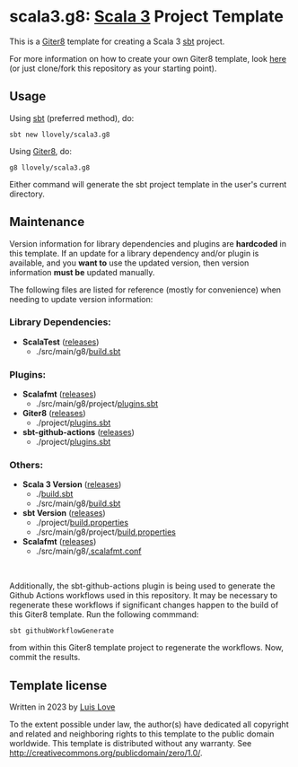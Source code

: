 scala3.g8: [Scala 3] Project Template
===================
This is a [Giter8][g8] template for creating a Scala 3 [sbt] project.

For more information on how to create your own Giter8 template, look
[here][g8-template] (or just clone/fork this repository as your starting point).


Usage
-------------------
Using [sbt][sbt-usage] (preferred method), do:
```
sbt new llovely/scala3.g8
```
Using [Giter8][g8-usage], do:
```
g8 llovely/scala3.g8
```
Either command will generate the sbt project template in the user's current
directory.


Maintenance
-------------------
Version information for library dependencies and plugins are **hardcoded** in
this template. If an update for a library dependency and/or plugin is
available, and you **want to** use the updated version, then version information
**must be** updated manually.

The following files are listed for reference (mostly for convenience) when
needing to update version information:

### Library Dependencies:
- **ScalaTest** ([releases](https://github.com/scalatest/scalatest/releases))
  - ./src/main/g8/[build.sbt](src/main/g8/build.sbt)

### Plugins:
- **Scalafmt** ([releases](https://github.com/scalameta/sbt-scalafmt/releases))
  - ./src/main/g8/project/[plugins.sbt](src/main/g8/project/plugins.sbt)
- **Giter8** ([releases](https://github.com/foundweekends/giter8/releases))
  - ./project/[plugins.sbt](project/plugins.sbt)
- **sbt-github-actions** ([releases](https://github.com/sbt/sbt-github-actions/releases))
  - ./project/[plugins.sbt](project/plugins.sbt)

### Others:
- **Scala 3 Version** ([releases](https://github.com/lampepfl/dotty/releases))
  - ./[build.sbt](build.sbt)
  - ./src/main/g8/[build.sbt](src/main/g8/build.sbt)
- **sbt Version** ([releases](https://github.com/sbt/sbt/releases))
  - ./project/[build.properties](project/build.properties)
  - ./src/main/g8/project/[build.properties](src/main/g8/project/build.properties)
- **Scalafmt** ([releases](https://github.com/scalameta/scalafmt/releases))
  - ./src/main/g8/[.scalafmt.conf](src/main/g8/.scalafmt.conf)

<br/>

Additionally, the sbt-github-actions plugin is being used to generate the
Github Actions workflows used in this repository. It may be necessary to
regenerate these workflows if significant changes happen to the build of this
Giter8 template. Run the following commmand:
```
sbt githubWorkflowGenerate
```
from within this Giter8 template project to regenerate the workflows.
Now, commit the results.


Template license
-------------------
Written in 2023 by [Luis Love]

To the extent possible under law, the author(s) have dedicated all copyright
and related and neighboring rights to this template to the public domain
worldwide. This template is distributed without any warranty. See
<http://creativecommons.org/publicdomain/zero/1.0/>.


[g8]: https://www.foundweekends.org/giter8/
[g8-usage]: https://www.foundweekends.org/giter8/usage.html
[g8-template]: https://www.foundweekends.org/giter8/template.html
[sbt]: https://www.scala-sbt.org/
[sbt-usage]: https://www.scala-sbt.org/1.x/docs/sbt-new-and-Templates.html
[Scala 3]: https://www.scala-lang.org/
[Luis Love]: https://github.com/llovely/
